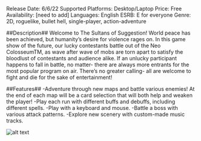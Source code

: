 
Release Date: 6/6/22
Supported Platforms: Desktop/Laptop
Price: Free
Availability: [need to add]
Languages: English
ESRB: E for everyone
Genre: 2D, roguelike, bullet hell, single-player, action-adventure 


##Description##
Welcome to The Sultans of Suggestion! World peace has been achieved, but humanity’s desire for violence rages on. In this game show of the future, our lucky contestants battle out of the Neo ColosseumTM, as wave after wave of mobs are torn apart to satisfy the bloodlust of contestants and audience alike. If an unlucky participant happens to fall in battle, no matter- there are always more entrants for the most popular program on air. There’s no greater calling- all are welcome to fight and die for the sake of entertainment!


##Features##
-Adventure through new maps and battle various enemies! At the end of each map will be a card selection that will both help and weaken the player! 
-Play each run with different buffs and debuffs, including different spells. 
-Play with a keyboard and mouse.
-Battle a boss with various attack patterns. 
-Explore new scenery with custom-made music tracks.



![alt text](../PresskitImages/image1.jpg?raw=true)



